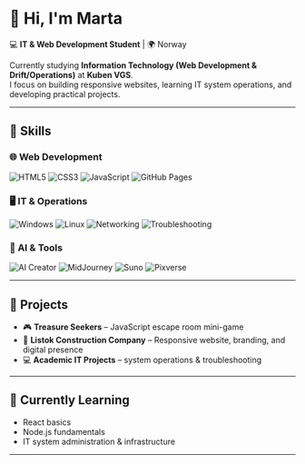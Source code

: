 # 👋 Hi, I'm Marta  

💻 **IT & Web Development Student** | 🌍 Norway  

Currently studying **Information Technology (Web Development & Drift/Operations)** at **Kuben VGS**.  
I focus on building responsive websites, learning IT system operations, and developing practical projects.  

---

## 🚀 Skills  

### 🌐 Web Development  
![HTML5](https://img.shields.io/badge/HTML5-E34F26?style=for-the-badge&logo=html5&logoColor=white) ![CSS3](https://img.shields.io/badge/CSS3-1572B6?style=for-the-badge&logo=css3&logoColor=white) ![JavaScript](https://img.shields.io/badge/JavaScript-F7DF1E?style=for-the-badge&logo=javascript&logoColor=black) ![GitHub Pages](https://img.shields.io/badge/GitHub%20Pages-181717?style=for-the-badge&logo=github&logoColor=white)  

### 🖥️ IT & Operations  
![Windows](https://img.shields.io/badge/Windows-0078D6?style=for-the-badge&logo=windows&logoColor=white) ![Linux](https://img.shields.io/badge/Linux-FCC624?style=for-the-badge&logo=linux&logoColor=black) ![Networking](https://img.shields.io/badge/Networking-0A66C2?style=for-the-badge&logo=telegraph&logoColor=white) ![Troubleshooting](https://img.shields.io/badge/Troubleshooting-FF6F00?style=for-the-badge&logo=icloud&logoColor=white)  

### 🤖 AI & Tools  
![AI Creator](https://img.shields.io/badge/AI%20Creator%20by%20Alpi-8A2BE2?style=for-the-badge&logo=sparkles&logoColor=white) ![MidJourney](https://img.shields.io/badge/MidJourney-000000?style=for-the-badge&logo=magic&logoColor=white) ![Suno](https://img.shields.io/badge/Suno-FF4088?style=for-the-badge&logo=music&logoColor=white) ![Pixverse](https://img.shields.io/badge/Pixverse.ai-1E90FF?style=for-the-badge&logo=video&logoColor=white)  


---

## 📂 Projects  
- 🎮 **Treasure Seekers** – JavaScript escape room mini-game  
- 🌿 **Listok Construction Company** – Responsive website, branding, and digital presence  
- 💻 **Academic IT Projects** – system operations & troubleshooting  

---

## 🌱 Currently Learning  
- React basics  
- Node.js fundamentals  
- IT system administration & infrastructure  

---
